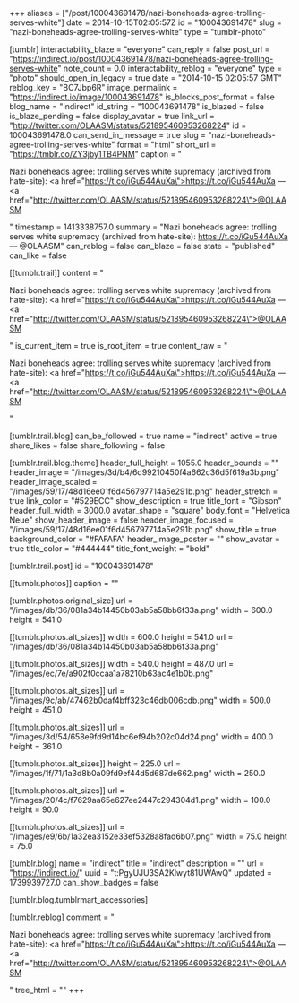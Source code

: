 +++
aliases = ["/post/100043691478/nazi-boneheads-agree-trolling-serves-white"]
date = 2014-10-15T02:05:57Z
id = "100043691478"
slug = "nazi-boneheads-agree-trolling-serves-white"
type = "tumblr-photo"

[tumblr]
interactability_blaze = "everyone"
can_reply = false
post_url = "https://indirect.io/post/100043691478/nazi-boneheads-agree-trolling-serves-white"
note_count = 0.0
interactability_reblog = "everyone"
type = "photo"
should_open_in_legacy = true
date = "2014-10-15 02:05:57 GMT"
reblog_key = "BC7Jbp6R"
image_permalink = "https://indirect.io/image/100043691478"
is_blocks_post_format = false
blog_name = "indirect"
id_string = "100043691478"
is_blazed = false
is_blaze_pending = false
display_avatar = true
link_url = "http://twitter.com/OLAASM/status/521895460953268224"
id = 100043691478.0
can_send_in_message = true
slug = "nazi-boneheads-agree-trolling-serves-white"
format = "html"
short_url = "https://tmblr.co/ZY3jby1TB4PNM"
caption = "<p>Nazi boneheads agree: trolling serves white supremacy (archived from hate-site): <a href=\"https://t.co/iGu544AuXa\">https://t.co/iGu544AuXa</a> — <a href=\"http://twitter.com/OLAASM/status/521895460953268224\">@OLAASM</a></p>"
timestamp = 1413338757.0
summary = "Nazi boneheads agree: trolling serves white supremacy (archived from hate-site): https://t.co/iGu544AuXa — @OLAASM"
can_reblog = false
can_blaze = false
state = "published"
can_like = false

[[tumblr.trail]]
content = "<p>Nazi boneheads agree: trolling serves white supremacy (archived from hate-site): <a href=\"https://t.co/iGu544AuXa\">https://t.co/iGu544AuXa</a> &mdash; <a href=\"http://twitter.com/OLAASM/status/521895460953268224\">@OLAASM</a></p>"
is_current_item = true
is_root_item = true
content_raw = "<p>Nazi boneheads agree: trolling serves white supremacy (archived from hate-site): <a href=\"https://t.co/iGu544AuXa\">https://t.co/iGu544AuXa</a> — <a href=\"http://twitter.com/OLAASM/status/521895460953268224\">@OLAASM</a></p>"

[tumblr.trail.blog]
can_be_followed = true
name = "indirect"
active = true
share_likes = false
share_following = false

[tumblr.trail.blog.theme]
header_full_height = 1055.0
header_bounds = ""
header_image = "/images/3d/b4/6d99210450f4a662c36d5f619a3b.png"
header_image_scaled = "/images/59/17/48d16ee01f6d456797714a5e291b.png"
header_stretch = true
link_color = "#529ECC"
show_description = true
title_font = "Gibson"
header_full_width = 3000.0
avatar_shape = "square"
body_font = "Helvetica Neue"
show_header_image = false
header_image_focused = "/images/59/17/48d16ee01f6d456797714a5e291b.png"
show_title = true
background_color = "#FAFAFA"
header_image_poster = ""
show_avatar = true
title_color = "#444444"
title_font_weight = "bold"

[tumblr.trail.post]
id = "100043691478"

[[tumblr.photos]]
caption = ""

[tumblr.photos.original_size]
url = "/images/db/36/081a34b14450b03ab5a58bb6f33a.png"
width = 600.0
height = 541.0

[[tumblr.photos.alt_sizes]]
width = 600.0
height = 541.0
url = "/images/db/36/081a34b14450b03ab5a58bb6f33a.png"

[[tumblr.photos.alt_sizes]]
width = 540.0
height = 487.0
url = "/images/ec/7e/a902f0ccaa1a78210b63ac4e1b0b.png"

[[tumblr.photos.alt_sizes]]
url = "/images/9c/ab/47462b0daf4bff323c46db006cdb.png"
width = 500.0
height = 451.0

[[tumblr.photos.alt_sizes]]
url = "/images/3d/54/658e9fd9d14bc6ef94b202c04d24.png"
width = 400.0
height = 361.0

[[tumblr.photos.alt_sizes]]
height = 225.0
url = "/images/1f/71/1a3d8b0a09fd9ef44d5d687de662.png"
width = 250.0

[[tumblr.photos.alt_sizes]]
url = "/images/20/4c/f7629aa65e627ee2447c294304d1.png"
width = 100.0
height = 90.0

[[tumblr.photos.alt_sizes]]
url = "/images/e9/6b/1a32ea3152e33ef5328a8fad6b07.png"
width = 75.0
height = 75.0

[tumblr.blog]
name = "indirect"
title = "indirect"
description = ""
url = "https://indirect.io/"
uuid = "t:PgyUJU3SA2Klwyt81UWAwQ"
updated = 1739939727.0
can_show_badges = false

[tumblr.blog.tumblrmart_accessories]

[tumblr.reblog]
comment = "<p>Nazi boneheads agree: trolling serves white supremacy (archived from hate-site): <a href=\"https://t.co/iGu544AuXa\">https://t.co/iGu544AuXa</a> — <a href=\"http://twitter.com/OLAASM/status/521895460953268224\">@OLAASM</a></p>"
tree_html = ""
+++
